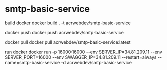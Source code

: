 # smtp-basic-service

build docker
docker build . -t acrwebdev/smtp-basic-service

docker push
docker push acrwebdev/smtp-basic-service

docker pull
docker pull acrwebdev/smtp-basic-service:latest

run docker
docker run -p 16000:16000 --env SERVER_IP=34.81.209.11 --env SERVER_PORT=16000 --env SWAGGER_IP=34.81.209.11 --restart=always --name=smtp-basic-service -d acrwebdev/smtp-basic-service
